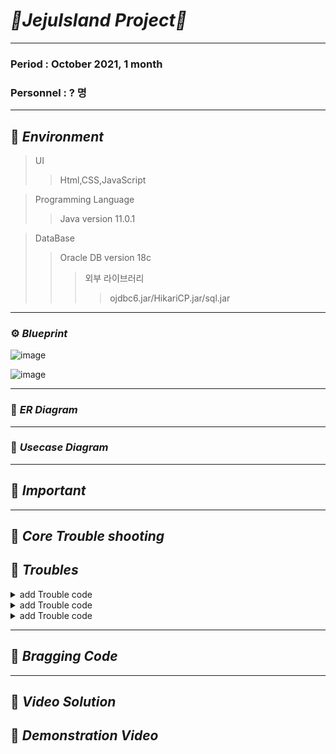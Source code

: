 # _🍊JejuIsland Project🍊_
***
### Period : October 2021,  1 month
### Personnel : ? 명
***
## 📌 _Environment_       
> UI
> > Html,CSS,JavaScript

> Programming Language
> > Java version 11.0.1

> DataBase
> > Oracle DB version 18c
> > > 외부 라이브러리
> > > > ojdbc6.jar/HikariCP.jar/sql.jar
***
### ⚙️ _Blueprint_

![image](https://user-images.githubusercontent.com/77534863/132796195-458c5d85-8814-4f15-820f-7c68bbfae3ea.png)

![image](https://user-images.githubusercontent.com/77534863/132796313-d93412e3-2284-4b94-b959-83f80307911a.png)

*** 
### 📌 _ER Diagram_

***   
### 📌 _Usecase Diagram_  
   


   
*** 
## 📌 _Important_


***
## 📌 _Core Trouble shooting_   


## 📝  _Troubles_   
<details>
	<summary> add Trouble code</summary>      
</details> 
<details>
	<summary> add Trouble code</summary>      
</details> 
<details>
	<summary> add Trouble code</summary>      
</details> 

***  

## 🔆 _Bragging Code_    
 
 
*** 

## 📌 _Video Solution_


## 📸 _Demonstration Video_   






